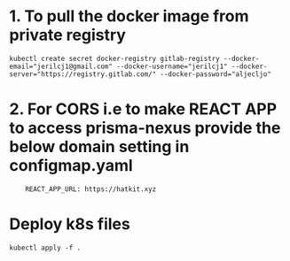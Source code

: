 # 1. To pull the docker image from private registry

```
kubectl create secret docker-registry gitlab-registry --docker-email="jerilcj1@gmail.com" --docker-username="jerilcj1" --docker-server="https://registry.gitlab.com/" --docker-password="aljecljo"
```

# 2. For CORS i.e to make REACT APP to access prisma-nexus provide the below domain setting in configmap.yaml 

```
    REACT_APP_URL: https://hatkit.xyz
```

# Deploy k8s files

```
kubectl apply -f .
```

